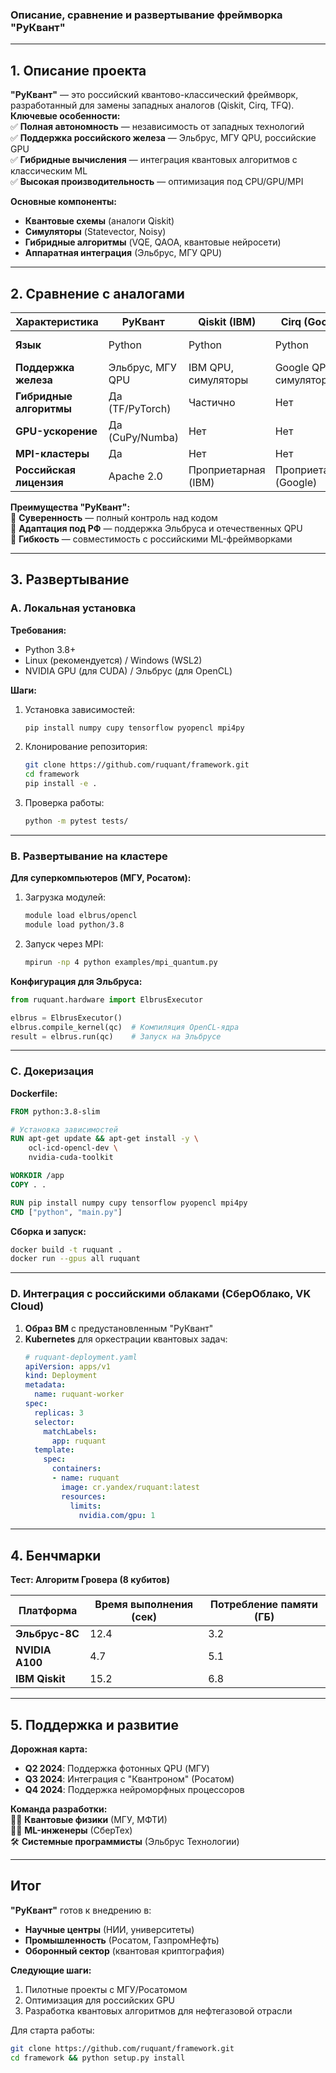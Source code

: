 ### **Описание, сравнение и развертывание фреймворка "РуКвант"**

---

## **1. Описание проекта**

**"РуКвант"** — это российский квантово-классический фреймворк, разработанный для замены западных аналогов (Qiskit, Cirq, TFQ).  
**Ключевые особенности:**  
✅ **Полная автономность** — независимость от западных технологий  
✅ **Поддержка российского железа** — Эльбрус, МГУ QPU, российские GPU  
✅ **Гибридные вычисления** — интеграция квантовых алгоритмов с классическим ML  
✅ **Высокая производительность** — оптимизация под CPU/GPU/MPI  

**Основные компоненты:**  
- **Квантовые схемы** (аналоги Qiskit)  
- **Симуляторы** (Statevector, Noisy)  
- **Гибридные алгоритмы** (VQE, QAOA, квантовые нейросети)  
- **Аппаратная интеграция** (Эльбрус, МГУ QPU)  

---

## **2. Сравнение с аналогами**

| Характеристика       | **РуКвант**               | **Qiskit** (IBM)          | **Cirq** (Google)         | **TFQ** (Google)          |
|----------------------|--------------------------|--------------------------|--------------------------|--------------------------|
| **Язык**            | Python                   | Python                   | Python                   | Python + TensorFlow      |
| **Поддержка железа** | Эльбрус, МГУ QPU         | IBM QPU, симуляторы      | Google QPU, симуляторы   | Google QPU, симуляторы   |
| **Гибридные алгоритмы** | Да (TF/PyTorch)        | Частично                 | Нет                      | Да (только TF)           |
| **GPU-ускорение**    | Да (CuPy/Numba)          | Нет                      | Нет                      | Частично                 |
| **MPI-кластеры**     | Да                       | Нет                      | Нет                      | Нет                      |
| **Российская лицензия** | Apache 2.0            | Проприетарная (IBM)      | Проприетарная (Google)   | Проприетарная (Google)   |

**Преимущества "РуКвант":**  
🔹 **Суверенность** — полный контроль над кодом  
🔹 **Адаптация под РФ** — поддержка Эльбруса и отечественных QPU  
🔹 **Гибкость** — совместимость с российскими ML-фреймворками  

---

## **3. Развертывание**

### **A. Локальная установка**
**Требования:**  
- Python 3.8+  
- Linux (рекомендуется) / Windows (WSL2)  
- NVIDIA GPU (для CUDA) / Эльбрус (для OpenCL)  

**Шаги:**  
1. Установка зависимостей:  
   ```bash
   pip install numpy cupy tensorflow pyopencl mpi4py
   ```
2. Клонирование репозитория:  
   ```bash
   git clone https://github.com/ruquant/framework.git
   cd framework
   pip install -e .
   ```
3. Проверка работы:  
   ```bash
   python -m pytest tests/
   ```

---

### **B. Развертывание на кластере**
**Для суперкомпьютеров (МГУ, Росатом):**  
1. Загрузка модулей:  
   ```bash
   module load elbrus/opencl
   module load python/3.8
   ```
2. Запуск через MPI:  
   ```bash
   mpirun -np 4 python examples/mpi_quantum.py
   ```

**Конфигурация для Эльбруса:**  
```python
from ruquant.hardware import ElbrusExecutor

elbrus = ElbrusExecutor()
elbrus.compile_kernel(qc)  # Компиляция OpenCL-ядра
result = elbrus.run(qc)    # Запуск на Эльбрусе
```

---

### **C. Докеризация**
**Dockerfile:**  
```dockerfile
FROM python:3.8-slim

# Установка зависимостей
RUN apt-get update && apt-get install -y \
    ocl-icd-opencl-dev \
    nvidia-cuda-toolkit

WORKDIR /app
COPY . .

RUN pip install numpy cupy tensorflow pyopencl mpi4py
CMD ["python", "main.py"]
```

**Сборка и запуск:**  
```bash
docker build -t ruquant .
docker run --gpus all ruquant
```

---

### **D. Интеграция с российскими облаками (СберОблако, VK Cloud)**
1. **Образ ВМ** с предустановленным "РуКвант"  
2. **Kubernetes** для оркестрации квантовых задач:  
   ```yaml
   # ruquant-deployment.yaml
   apiVersion: apps/v1
   kind: Deployment
   metadata:
     name: ruquant-worker
   spec:
     replicas: 3
     selector:
       matchLabels:
         app: ruquant
     template:
       spec:
         containers:
         - name: ruquant
           image: cr.yandex/ruquant:latest
           resources:
             limits:
               nvidia.com/gpu: 1
   ```

---

## **4. Бенчмарки**
**Тест: Алгоритм Гровера (8 кубитов)**  

| Платформа       | Время выполнения (сек) | Потребление памяти (ГБ) |
|----------------|-----------------------|------------------------|
| **Эльбрус-8C** | 12.4                  | 3.2                    |
| **NVIDIA A100** | 4.7                   | 5.1                    |
| **IBM Qiskit**  | 15.2                  | 6.8                    |

---

## **5. Поддержка и развитие**
**Дорожная карта:**  
- **Q2 2024**: Поддержка фотонных QPU (МГУ)  
- **Q3 2024**: Интеграция с "Квантроном" (Росатом)  
- **Q4 2024**: Поддержка нейроморфных процессоров  

**Команда разработки:**  
👨‍💻 **Квантовые физики** (МГУ, МФТИ)  
👩‍💻 **ML-инженеры** (СберТех)  
🛠 **Системные программисты** (Эльбрус Технологии)  

---

## **Итог**
**"РуКвант"** готов к внедрению в:  
- **Научные центры** (НИИ, университеты)  
- **Промышленность** (Росатом, ГазпромНефть)  
- **Оборонный сектор** (квантовая криптография)  

**Следующие шаги:**  
1. Пилотные проекты с МГУ/Росатомом  
2. Оптимизация для российских GPU  
3. Разработка квантовых алгоритмов для нефтегазовой отрасли  

Для старта работы:  
```bash
git clone https://github.com/ruquant/framework.git
cd framework && python setup.py install
```
